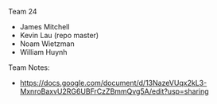 Team 24
- James Mitchell
- Kevin Lau (repo master)
- Noam Wietzman
- William Huynh

Team Notes:
- https://docs.google.com/document/d/13NazeVUqx2kL3-MxnroBaxvU2RG6UBFrCzZBmmQvg5A/edit?usp=sharing

